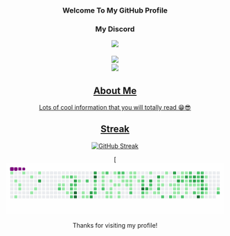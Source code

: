 <div align="center">
  <h3>Welcome To My GitHub Profile</h3>


<div align="center">
  <h3>My Discord</h3>
  <a href="https://discord.com/users/349899862495723520">
    <img src="https://lanyard.cnrad.dev/api/349899862495723520?showDisplayName=true&idleMessage=Doin'%20nothing%20special%20rn%20:P">
  </a>
  <br /><br />
    <a href="https://skillicons.dev">
    <img height=30 src="https://skillicons.dev/icons?i=js,ts,nodejs,java,kotlin,python,c,cpp,html,css,tailwind,php" />
    <br />
    <img height=30 src="https://skillicons.dev/icons?i=aws,nginx,git,github,vscode,idea,vim,docker,kubernetes,mysql,mongodb,postgres" />

## About Me

Lots of cool information that you will totally read 😁😎

## Streak
<a href="https://git.io/streak-stats"><img src="https://streak-stats.demolab.com?user=mvaqq&theme=prussian" alt="GitHub Streak" /></a>

 [![Commit Snake Game](https://raw.githubusercontent.com/Platane/snk/output/github-contribution-grid-snake.gif)

Thanks for visiting my profile!


<!--
**mikethemn/mikethemn** is a ✨ _special_ ✨ repository because its `README.md` (this file) appears on your GitHub profile.

Here are some ideas to get you started:

- 🔭 I’m currently working on ...
- 🌱 I’m currently learning ...
- 👯 I’m looking to collaborate on ...
- 🤔 I’m looking for help with ...
- 💬 Ask me about ...
- 📫 How to reach me: ...
- 😄 Pronouns: ...
- ⚡ Fun fact: ...
-->
